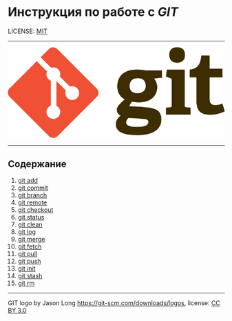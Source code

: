# Инструкция по работе с _GIT_

LIСENSE: [MIT](./license.md)

---

![](./git-logo.png)

---

## Содержание

1. [git add](./add.md)
2. [git commit](./commit.md)
3. [git branch](./branch.md)
4. [git remote](./remote.md)
5. [git checkout](./checkout.md)
6. [git status](./status.md)
7. [git clean](./clean.md)
8. [git log](./log.md)
9. [git merge](./merge.md)
10. [git fetch](./fetch.md)
11. [git pull](./pull.md)
12. [git push](./push.md)
13. [git init](./init.md)
14. [git stash](./stash.md)
15. [git rm](./rm.md)

---

GIT logo by Jason Long <https://git-scm.com/downloads/logos>, license: [CC BY 3.0](https://creativecommons.org/licenses/by/3.0/)
